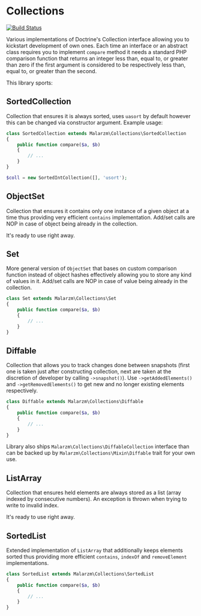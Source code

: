 # Collections

[![Build Status](https://travis-ci.org/malarzm/collections.svg?branch=master)](https://travis-ci.org/malarzm/collections)

Various implementations of Doctrine's Collection interface allowing you to kickstart development of own ones. Each time
an interface or an abstract class requires you to implement `compare` method it needs a standard PHP comparison function
that returns an integer less than, equal to, or greater than zero if the first argument is considered to be respectively
less than, equal to, or greater than the second.

This library sports:

## SortedCollection

Collection that ensures it is always sorted, uses `uasort` by default however this can be changed via constructor
argument. Example usage:

```php
class SortedCollection extends Malarzm\Collections\SortedCollection
{
    public function compare($a, $b)
    {
        // ...
    }
}

$coll = new SortedIntCollection([], 'usort');
```

## ObjectSet

Collection that ensures it contains only one instance of a given object at a time thus providing very efficient
`contains` implementation. Add/set calls are NOP in case of object being already in the collection.

It's ready to use right away.

## Set

More general version of `ObjectSet` that bases on custom comparison function instead of object hashes effectively
allowing you to store any kind of values in it. Add/set calls are NOP in case of value being already in the collection.

```php
class Set extends Malarzm\Collections\Set
{
    public function compare($a, $b)
    {
        // ...
    }
}
```

## Diffable

Collection that allows you to track changes done between snapshots (first one is taken just after constructing
collection, next are taken at the discretion of developer by calling `->snapshot()`). Use `->getAddedElements()` and
`->getRemovedElements()` to get new and no longer existing elements respectively.

```php
class Diffable extends Malarzm\Collections\Diffable
{
    public function compare($a, $b)
    {
        // ...
    }
}
```

Library also ships `Malarzm\Collections\DiffableCollection` interface than can be backed up by
`Malarzm\Collections\Mixin\Diffable` trait for your own use.

## ListArray

Collection that ensures held elements are always stored as a list (array indexed by consecutive numbers). An exception
is thrown when trying to write to invalid index.

It's ready to use right away.

## SortedList

Extended implementation of `ListArray` that additionally keeps elements sorted thus providing more efficient `contains`,
`indexOf` and `removeElement` implementations.

```php
class SortedList extends Malarzm\Collections\SortedList
{
    public function compare($a, $b)
    {
        // ...
    }
}
```
